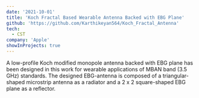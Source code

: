 ```yaml
---
date: '2021-10-01'
title: 'Koch Fractal Based Wearable Antenna Backed with EBG Plane'
github: 'https://github.com/Karthikeyan564/Koch_Fractal_Antenna'
tech:
  - CST
company: 'Apple'
showInProjects: true
---
```


A low-profile Koch modified  monopole antenna backed  with  EBG  plane has  been  designed  in  this  work  for   wearable applications of MBAN band (3.5 GHz) standards.  The  designed  EBG-antenna  is  composed  of  a  triangular-shaped   microstrip antenna as a radiator and a 2 x 2 square-shaped EBG  plane as a reflector.